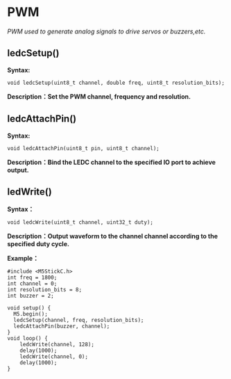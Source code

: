 # PWM

*PWM used to generate analog signals to drive servos or buzzers,etc.*

## ledcSetup()

**Syntax:**

`void ledcSetup(uint8_t channel, double freq, uint8_t resolution_bits);`

**Description：Set the PWM channel, frequency and resolution.**

## ledcAttachPin()

**Syntax:**

`void ledcAttachPin(uint8_t pin, uint8_t channel);`

**Description：Bind the LEDC channel to the specified IO port to achieve output.**

## ledWrite()

**Syntax：**

`void ledcWrite(uint8_t channel, uint32_t duty);`

**Description：Output waveform to the channel channel according to the specified duty cycle.**

**Example：**
```clike
#include <M5StickC.h>
int freq = 1800;
int channel = 0;
int resolution_bits = 8;
int buzzer = 2;

void setup() {
  M5.begin();
  ledcSetup(channel, freq, resolution_bits);
  ledcAttachPin(buzzer, channel);
}
void loop() {
    ledcWrite(channel, 128);
    delay(1000);
    ledcWrite(channel, 0);
    delay(1000);
}
```